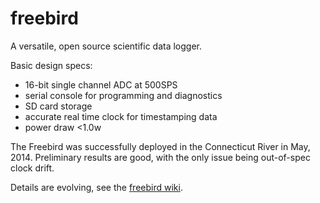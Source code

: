 freebird
========

A versatile, open source scientific data logger.

Basic design specs:
* 16-bit single channel ADC at 500SPS
* serial console for programming and diagnostics
* SD card storage
* accurate real time clock for timestamping data
* power draw <1.0w

The Freebird was successfully deployed in the Connecticut River in May, 2014.
Preliminary results are good, with the only issue being out-of-spec clock drift.

Details are evolving, see the [freebird wiki](https://github.com/rustychris/freebird/wiki).
